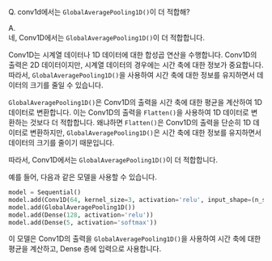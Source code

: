 Q. conv1d에서는 `GlobalAveragePooling1D()`이 더 적합해?  

A.  
네, Conv1D에서는 `GlobalAveragePooling1D()`이 더 적합합니다.

Conv1D는 시계열 데이터나 1D 데이터에 대한 합성곱 연산을 수행합니다. Conv1D의 출력은 2D 데이터이지만, 시계열 데이터의 경우에는 시간 축에 대한 정보가 중요합니다. 따라서, `GlobalAveragePooling1D()`을 사용하여 시간 축에 대한 정보를 유지하면서 데이터의 크기를 줄일 수 있습니다.

`GlobalAveragePooling1D()`은 Conv1D의 출력을 시간 축에 대한 평균을 계산하여 1D 데이터로 변환합니다. 이는 Conv1D의 출력을 `Flatten()`을 사용하여 1D 데이터로 변환하는 것보다 더 적합합니다. 왜냐하면 `Flatten()`은 Conv1D의 출력을 단순히 1D 데이터로 변환하지만, `GlobalAveragePooling1D()`은 시간 축에 대한 정보를 유지하면서 데이터의 크기를 줄이기 때문입니다.

따라서, Conv1D에서는 `GlobalAveragePooling1D()`이 더 적합합니다.

예를 들어, 다음과 같은 모델을 사용할 수 있습니다.
```python
model = Sequential()
model.add(Conv1D(64, kernel_size=3, activation='relu', input_shape=(n_steps, 8)))
model.add(GlobalAveragePooling1D())
model.add(Dense(128, activation='relu'))
model.add(Dense(5, activation='softmax'))
```
이 모델은 Conv1D의 출력을 `GlobalAveragePooling1D()`을 사용하여 시간 축에 대한 평균을 계산하고, Dense 층에 입력으로 사용합니다.
